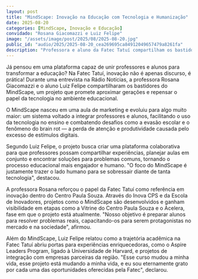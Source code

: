 ```yaml
---
layout: post
title: "MindScape: Inovação na Educação com Tecnologia e Humanização"
date: 2025-08-20
categories: [MindScape, Inovação e Educação]
convidado: "Rosana Giacomazzi e Luiz Felipe"
image: "/assets/image/post/2025/08/2025-08-20.jpg"
public_id: "audio/2025/2025-08-20_cea269695ca84912049657479a8261fa"
description: "Professora e aluno da Fatec Tatuí compartilham os bastidores do MindScape, um projeto que promete aproximar gerações e repensar o papel da tecnologia no ambiente educacional. O sistema busca integrar professores e alunos, facilitando o uso da tecnologia no ensino e combatendo desafios como a evasão escolar e o brain rot. A plataforma colaborativa permite que professores compartilhem experiências, planejem aulas em conjunto e encontrem soluções para problemas comuns. É destacado o papel da Fatec Tatuí como referência em inovação dentro do Centro Paula Souza, através do Inova CPS e da Escola de Inovadores."
---
```


Já pensou em uma plataforma capaz de unir professores e alunos para transformar a educação? Na Fatec Tatuí, inovação não é apenas discurso, é prática! Durante uma entrevista na Rádio Notícias, a professora Rosana Giacomazzi e o aluno Luiz Felipe compartilharam os bastidores do MindScape, um projeto que promete aproximar gerações e repensar o papel da tecnologia no ambiente educacional.

O MindScape nasceu em uma aula de marketing e evoluiu para algo muito maior: um sistema voltado a integrar professores e alunos, facilitando o uso da tecnologia no ensino e combatendo desafios como a evasão escolar e o fenômeno do brain rot — a perda de atenção e produtividade causada pelo excesso de estímulos digitais.

Segundo Luiz Felipe, o projeto busca criar uma plataforma colaborativa para que professores possam compartilhar experiências, planejar aulas em conjunto e encontrar soluções para problemas comuns, tornando o processo educacional mais engajador e humano. "O foco do MindScape é justamente trazer o lado humano para se sobressair diante de tanta tecnologia", destacou.

A professora Rosana reforçou o papel da Fatec Tatuí como referência em inovação dentro do Centro Paula Souza. Através do Inova CPS e da Escola de Inovadores, projetos como o MindScape são desenvolvidos e ganham visibilidade em etapas como a Vitrine do Centro Paula Souza e o Acelera, fase em que o projeto está atualmente. "Nosso objetivo é preparar alunos para resolver problemas reais, capacitando-os para serem protagonistas no mercado e na sociedade", afirmou.

Além do MindScape, Luiz Felipe relatou como a trajetória acadêmica na Fatec Tatuí abriu portas para experiências enriquecedoras, como o Aspire Leaders Program, ligado à Universidade de Harvard, e projetos de integração com empresas parceiras da região. "Esse curso mudou a minha vida, esse projeto está mudando a minha vida, e eu sou eternamente grato por cada uma das oportunidades oferecidas pela Fatec", declarou.

